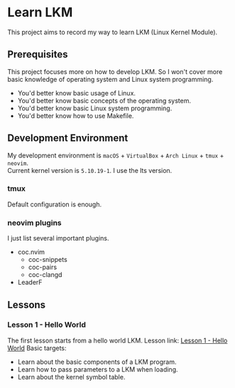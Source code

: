 # Learn LKM
This project aims to record my way to learn LKM (Linux Kernel Module).

## Prerequisites
This project focuses more on how to develop LKM. So I won't cover more basic knowledge of operating system and Linux system programming.
* You'd better know basic usage of Linux.
* You'd better know basic concepts of the operating system.
* You'd better know basic Linux system programming.
* You'd better know how to use Makefile.

## Development Environment
My development environment is `macOS` + `VirtualBox` + `Arch Linux` + `tmux` + `neovim`.  
Current kernel version is `5.10.19-1`. I use the lts version.
### tmux
Default configuration is enough.
### neovim plugins
I just list several important plugins.
* coc.nvim
  - coc-snippets
  - coc-pairs
  - coc-clangd
* LeaderF

## Lessons
### Lesson 1 - Hello World
The first lesson starts from a hello world LKM.
Lesson link: [Lesson 1 - Hello World](hello-world/README.md)
Basic targets:

  * Learn about the basic components of a LKM program.
  * Learn how to pass parameters to a LKM when loading.
  * Learn about the kernel symbol table.
